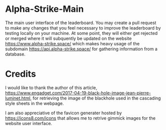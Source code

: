 # Alpha-Strike-Main

The main user interface of the leaderboard. You may create a pull request to make any changes that you feel necessary to improve the leaderboard by testing locally on your machine. At some point, they will either get rejected or merged where it will subquently be updated on the website https://www.alpha-strike.space/ which makes heavy usage of the subdomain https://api.alpha-strike.space/ for gathering information from a database.

# Credits

I would like to thank the author of this article, https://www.engadget.com/2017-04-19-black-hole-image-jean-pierre-luminet.html, for retrieving the image of the blackhole used in the cascading style sheets in the webpage.

I am also appreciative of the favicon generater hosted by https://icons8.com/icons that allows me to retrive gimmick images for the website user interface.
